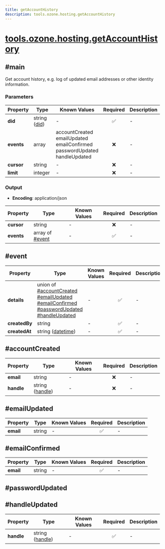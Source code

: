 ```yaml
---
title: getAccountHistory
description: tools.ozone.hosting.getAccountHistory
---
```


# [tools.ozone.hosting.getAccountHistory](https://github.com/myConsciousness/atproto.dart/blob/main/lexicons/tools/ozone/hosting/getAccountHistory.json)

## #main

Get account history, e.g. log of updated email addresses or other identity information.

### Parameters

| Property | Type | Known Values | Required | Description |
| --- | --- | --- | :---: | --- |
| **did** | string ([did](https://atproto.com/specs/did)) | - | ✅ | - |
| **events** | array | accountCreated<br/>emailUpdated<br/>emailConfirmed<br/>passwordUpdated<br/>handleUpdated | ❌ | - |
| **cursor** | string | - | ❌ | - |
| **limit** | integer | - | ❌ | - |

### Output

- **Encoding**: application/json

| Property | Type | Known Values | Required | Description |
| --- | --- | --- | :---: | --- |
| **cursor** | string | - | ❌ | - |
| **events** | array of [#event](#event) | - | ✅ | - |

## #event

| Property | Type | Known Values | Required | Description |
| --- | --- | --- | :---: | --- |
| **details** | union of <br/>[#accountCreated](#accountcreated)<br/>[#emailUpdated](#emailupdated)<br/>[#emailConfirmed](#emailconfirmed)<br/>[#passwordUpdated](#passwordupdated)<br/>[#handleUpdated](#handleupdated) | - | ✅ | - |
| **createdBy** | string | - | ✅ | - |
| **createdAt** | string ([datetime](https://atproto.com/specs/lexicon#datetime)) | - | ✅ | - |

## #accountCreated

| Property | Type | Known Values | Required | Description |
| --- | --- | --- | :---: | --- |
| **email** | string | - | ❌ | - |
| **handle** | string ([handle](https://atproto.com/specs/handle)) | - | ❌ | - |

## #emailUpdated

| Property | Type | Known Values | Required | Description |
| --- | --- | --- | :---: | --- |
| **email** | string | - | ✅ | - |

## #emailConfirmed

| Property | Type | Known Values | Required | Description |
| --- | --- | --- | :---: | --- |
| **email** | string | - | ✅ | - |

## #passwordUpdated

## #handleUpdated

| Property | Type | Known Values | Required | Description |
| --- | --- | --- | :---: | --- |
| **handle** | string ([handle](https://atproto.com/specs/handle)) | - | ✅ | - |
